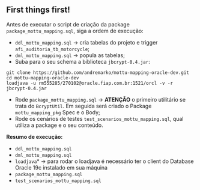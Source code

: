 
## First things first!

Antes de executar o script de criação da package `package_mottu_mapping.sql`, siga a ordem de execução:

- `ddl_mottu_mapping.sql` -> cria tabelas do projeto e trigger `afi_auditoria_tb_motorcycle`;
- `dml_mottu_mapping.sql` -> popula as tabelas;
- Suba para o seu schema a biblioteca `jbcrypt-0.4.jar`:

```
git clone https://github.com/andremarko/mottu-mapping-oracle-dev.git
cd mottu-mapping-oracle-dev
loadjava -u rm555285/270102@oracle.fiap.com.br:1521/orcl -v -r jbcrypt-0.4.jar
```

- Rode `package_mottu_mapping.sql` -> **ATENÇÃO** o primeiro utilitário se trata do `BcryptUtil`. Em seguida será criado o Package `mottu_mapping_pkg` Spec e o Body;
- Rode os cenários de testes `test_scenarios_mottu_mapping.sql`, qual utiliza a package e o seu conteúdo.

**Resumo de execução:**
- `ddl_mottu_mapping.sql`
- `dml_mottu_mapping.sql`
- `loadjava`* -> para rodar o loadjava é necessário ter o client do Database Oracle 19c instalado em sua máquina
- `package_mottu_mapping.sql`
- `test_scenarios_mottu_mapping.sql`
